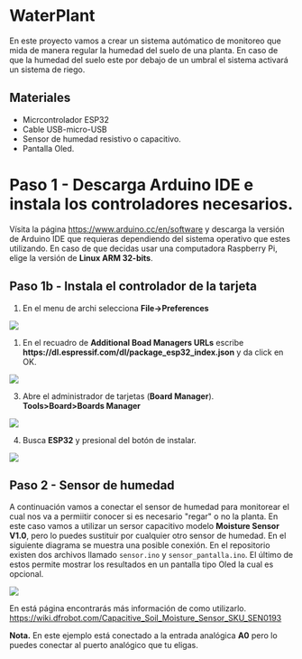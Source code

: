 # WaterPlant

En este proyecto vamos a crear un sistema autómatico de monitoreo que mida de manera regular la humedad del suelo de una planta. En caso de que la humedad del suelo este por debajo de un umbral el sistema activará un sistema de riego. 

## Materiales

* Micrcontrolador ESP32
* Cable USB-micro-USB
* Sensor de humedad resistivo o capacitivo.
* Pantalla Oled.

# Paso 1 - Descarga Arduino IDE e instala los controladores necesarios.
Vísita  la página https://www.arduino.cc/en/software y descarga la versión de Arduino IDE que requieras dependiendo del sistema operativo que estes utilizando. En caso de que decidas usar una computadora Raspberry Pi, elige la versión de **Linux ARM 32-bits**.
## Paso 1b - Instala el controlador de la tarjeta
1. En el menu de archi selecciona **File->Preferences**
<img src="https://i2.wp.com/randomnerdtutorials.com/wp-content/uploads/2016/12/arduino-ide-open-preferences.png?w=196&quality=100&strip=all&ssl=1">

1. En el recuadro de **Additional Boad Managers URLs** escribe **https<nolink>://dl.espressif.com/dl/package_esp32_index.json**  y da click en OK.
  
<div>
<img src="https://i0.wp.com/randomnerdtutorials.com/wp-content/uploads/2018/06/preferences.png?w=722&quality=100&strip=all&ssl=1">
</div>

3. Abre el administrador de tarjetas (**Board Manager**). **Tools>Board>Boards Manager**
<div>
<img src="https://i2.wp.com/randomnerdtutorials.com/wp-content/uploads/2018/06/boardsManager.png?w=628&quality=100&strip=all&ssl=1">
</div>

4. Busca **ESP32** y presional del botón de instalar.
<div>
<img src="https://i1.wp.com/randomnerdtutorials.com/wp-content/uploads/2018/06/installing.png?w=786&quality=100&strip=all&ssl=1">
</div>

## Paso 2 - Sensor de humedad
A continuación vamos a conectar el sensor de humedad para monitorear el cual nos va a permiitir conocer si es necesario "regar" o no la planta. En este caso vamos a utilizar un sersor capacitivo modelo **Moisture Sensor V1.0**, pero lo puedes sustituir por cualquier otro sensor de humedad. En el siguiente diagrama se muestra una posible conexión. En el repositorio existen dos archivos llamado `sensor.ino` y `sensor_pantalla.ino`. El último de estos permite mostrar los resultados en un pantalla tipo Oled la cual es opcional.

<div>
  <img src="https://wiki.dfrobot.com/Capacitive_Soil_Moisture_Sensor_SKU_SEN0193">
</div>

En está página encontrarás más información de como utilizarlo. https://wiki.dfrobot.com/Capacitive_Soil_Moisture_Sensor_SKU_SEN0193

**Nota.** En este ejemplo está conectado a la entrada analógica **A0** pero lo puedes conectar al puerto analógico que tu eligas. 
